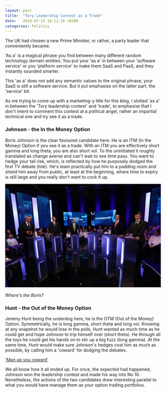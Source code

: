 ```yaml
---
layout: post
title:  "Tory Leadership Contest as a Trade"
date:   2019-07-15 16:11:16 +0100
categories: Politics
---
```

The UK had chosen a new Prime Minister, or rather, a party leader that conveniently became.
<!--MORE-->
'As a' is a magical phrase you find between many different random technology domain entities. You put your 'as a' in between
your 'software service' or you 'platform service' to make them SaaS and PaaS, and they instantly sounded smarter.

This 'as a' does not add any semantic values to the original phrase, your SaaS is still a software service. But it put emphasise
on the latter part, the 'service' bit. 

As me trying to come up with a marketing-y title for this blog, I slotted 'as a' in between the 'Tory leadership contest' and
'trade', to emphasise that I don't intent to comment this contest at a political angel, rather an impartial technical one and 
try see it as a trade.

### Johnson - the In the Money Option
Boris Johnson is the clear favoured candidate here. He is an ITM (In the Money) Option if you see it as a trade. With an ITM you are
effectively short gamma and long theta, you are also short vol. To the uninitiated it roughly translated as change averse and
can't wait to see time pass. You want to hedge your tail risk, which, is reflected by how he purposely dodged the first TV debate (link).
He's team practically put him to a padding room and shield him away from public, at least at the beginning, where time to expiry is still
large and you really don't want to cock it up.

![Where's the Boris?](/assets/where-is-boris.jpg)

*Where's the Boris?*

### Hunt - the Out of the Money Option
Jeremy Hunt being the underdog here, he is the OTM (Out of the Money) Option. Symmetrically, he is long gamma, short theta and long vol.
Knowing at any snapshot he would lose in the polls, Hunt wanted as much time as he could get and hope Johnson to trip himself over (short theta).
He through all the toys he could get his hands on to stir up a big fuzz (long gamma). At the same time, Hunt would make sure Johnson's hedges 
cost him as much as possible, by calling him a 'coward' for dodging the debates. 

['Man up you coward'](https://www.reuters.com/article/uk-britain-eu-leader/johnson-is-a-coward-for-avoiding-debates-on-brexit-hunt-idUSKCN1TP0IA)

We all know how it all ended up. For once, the expected had happened, Johnson won the leadership contest and made his way into No 10.
Nonetheless, the actions of the two candidates drew interesting parallel to what you would have manage them as your option trading portfolios.
